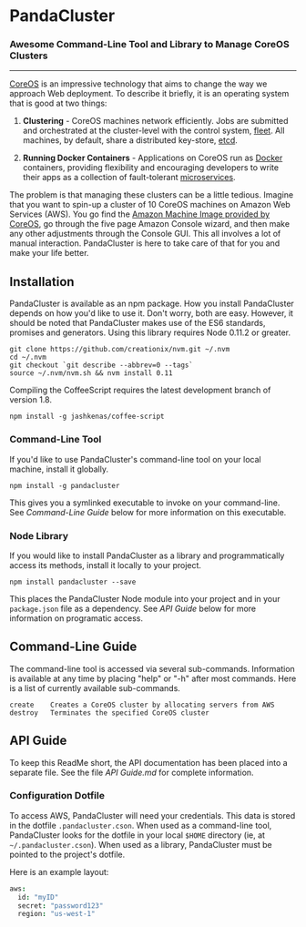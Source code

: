 PandaCluster
============

### Awesome Command-Line Tool and Library to Manage CoreOS Clusters

---
[CoreOS][1] is an impressive technology that aims to change the way we approach Web deployment.  To describe it briefly, it is an operating system that is good at two things:

1. **Clustering** - CoreOS machines network efficiently.  Jobs are submitted and orchestrated at the cluster-level with the control system, [fleet][2].  All machines, by default, share a distributed key-store, [etcd][3].

2. **Running Docker Containers** - Applications on CoreOS run as [Docker][4] containers, providing flexibility and encouraging developers to write their apps as a collection of fault-tolerant [microservices][5].


The problem is that managing these clusters can be a little tedious.  Imagine that you want to spin-up a cluster of 10 CoreOS machines on Amazon Web Services (AWS).  You go find the [Amazon Machine Image provided by CoreOS][6], go through the five page Amazon Console wizard, and then make any other adjustments through the Console GUI.  This all involves a lot of manual interaction. PandaCluster is here to take care of that for you and make your life better.


## Installation
PandaCluster is available as an npm package.  How you install PandaCluster depends on how you'd like to use it.  Don't worry, both are easy.  However, it should be noted that PandaCluster makes use of the ES6 standards, promises and generators.  Using this library requires Node 0.11.2 or greater.

  ```shell
  git clone https://github.com/creationix/nvm.git ~/.nvm
  cd ~/.nvm
  git checkout `git describe --abbrev=0 --tags`
  source ~/.nvm/nvm.sh && nvm install 0.11
  ```

  Compiling the CoffeeScript requires the latest development branch of version 1.8.
  ```shell
  npm install -g jashkenas/coffee-script
  ```

### Command-Line Tool
If you'd like to use PandaCluster's command-line tool on your local machine, install it globally.

  ```
  npm install -g pandacluster
  ```

This gives you a symlinked executable to invoke on your command-line.  See *Command-Line Guide* below for more information on this executable.

### Node Library
If you would like to install PandaCluster as a library and programmatically access its methods, install it locally to your project.

  ```
  npm install pandacluster --save
  ```

This places the PandaCluster Node module into your project and in your `package.json` file as a dependency.  See *API Guide* below for more information on programatic access.

## Command-Line Guide
The command-line tool is accessed via several sub-commands.  Information is available at any time by placing "help" or "-h" after most commands.  Here is a list of currently available sub-commands.

  ```
  create    Creates a CoreOS cluster by allocating servers from AWS
  destroy   Terminates the specified CoreOS cluster
  ```

## API Guide
To keep this ReadMe short, the API documentation has been placed into a separate file.  See the file *API Guide.md* for complete information.

### Configuration Dotfile
To access AWS, PandaCluster will need your credentials.  This data is stored in the dotfile `.pandacluster.cson`. When used as a command-line tool, PandaCluster looks for the dotfile in your local `$HOME` directory (ie, at `~/.pandacluster.cson`).  When used as a library, PandaCluster must be pointed to the project's dotfile.

Here is an example layout:

```coffee
aws:
  id: "myID"
  secret: "password123"
  region: "us-west-1"
```








[1]:https://coreos.com/
[2]:https://coreos.com/blog/cluster-level-container-orchestration/
[3]:https://coreos.com/using-coreos/etcd/
[4]:https://www.docker.com/
[5]:http://martinfowler.com/articles/microservices.html
[6]:https://coreos.com/docs/running-coreos/cloud-providers/ec2/
